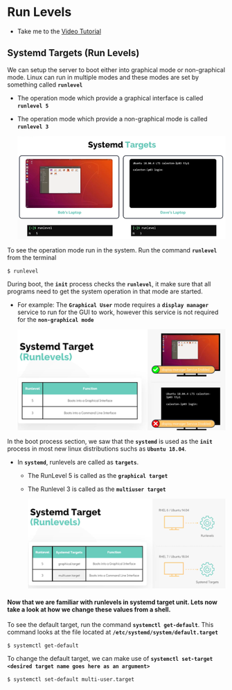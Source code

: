 # Run Levels

- Take me to the [Video Tutorial](https://kodekloud.com/topic/runlevels/)

## Systemd Targets (Run Levels)

We can setup the server to boot either into graphical mode or non-graphical mode. Linux can run in multiple modes and these modes are set by something called **`runlevel`**
- The operation mode which provide a graphical interface is called **`runlevel 5`**
- The operation mode which provide a non-graphical mode is called **`runlevel 3`**

   ![run-levels](../../images/run-levels.PNG)

To see the operation mode run in the system. Run the command **`runlevel`** from the terminal
```
$ runlevel
```

During boot, the **`init`** process checks the **`runlevel`**, it make sure that all programs need to get the system operation in that mode are started.
  - For example: The **`Graphical User`** mode requires a **`display manager`** service to run for the GUI to work, however this service is not required for the **`non-graphical mode`**

    ![run-levels1](../../images/run-levels1.PNG)

In the boot process section, we saw that the **`systemd`** is used as the **`init`** process in most new linux distributions suchs as **`Ubuntu 18.04`**.
- In **`systemd`**, runlevels are called as **`targets`**.
  - The RunLevel 5 is called as the **`graphical target`** 
  - The Runlevel 3 is called as the **`multiuser target`**
  
    ![run-levels2](../../images/run-levels2.PNG)

#### Now that we are familiar with runlevels in systemd target unit. Lets now take a look at how we change these values from a shell.

To see the default target, run the command **`systemctl get-default`**. This command looks at the file located at **`/etc/systemd/system/default.target`** 
```
$ systemctl get-default
```

To change the default target, we can make use of **`systemctl set-target <desired target name goes here as an argument>`**
```
$ systemctl set-default multi-user.target 
```


